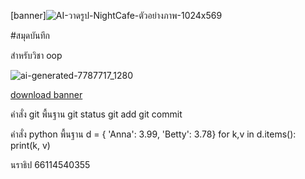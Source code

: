 [banner]![AI-วาดรูป-NightCafe-ตัวอย่างภาพ-1024x569](https://github.com/ploikj/oop01/assets/159878752/7a4ef2f3-33b3-4ef9-9bc8-3491a387a0c1)

#สมุดบันทึก

สำหรับวิชา oop

![ai-generated-7787717_1280](https://github.com/ploikj/oop01/assets/159878752/c4405be9-2ff9-40ef-8f8c-78fa27bc43b1)

[download banner](./banner.jpg)

คำสั่ง git พื้นฐาน
    git status
    git add
    git commit


คำสั่ง python พื้นฐาน
    d = { 'Anna': 3.99, 'Betty': 3.78}
    for k,v in d.items():
    print(k, v)

นราธิป
66114540355
